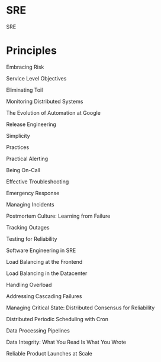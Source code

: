 # SRE
SRE

# Principles

Embracing Risk

Service Level Objectives

Eliminating Toil

Monitoring Distributed Systems

The Evolution of Automation at Google

Release Engineering

Simplicity

Practices

Practical Alerting

Being On-Call

Effective Troubleshooting

Emergency Response

Managing Incidents

Postmortem Culture: Learning from Failure

Tracking Outages

Testing for Reliability

Software Engineering in SRE

Load Balancing at the Frontend

Load Balancing in the Datacenter

Handling Overload

Addressing Cascading Failures

Managing Critical State: Distributed Consensus for Reliability

Distributed Periodic Scheduling with Cron

Data Processing Pipelines

Data Integrity: What You Read Is What You Wrote

Reliable Product Launches at Scale
